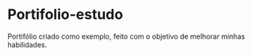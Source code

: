 # Portifolio-estudo

Portifólio criado como exemplo, feito com o objetivo de melhorar minhas habilidades.

